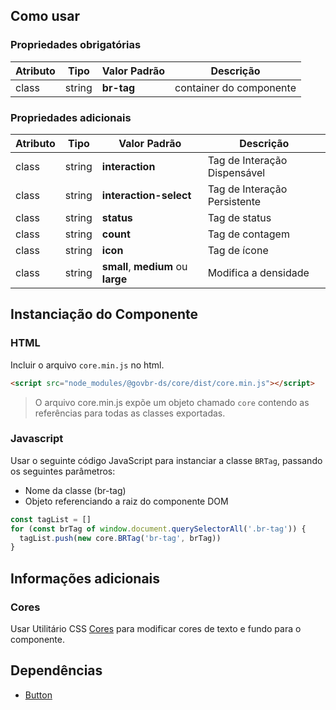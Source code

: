 [version]: # '8.1.5'

## Como usar

### Propriedades obrigatórias

| Atributo | Tipo   | Valor Padrão | Descrição               |
| -------- | ------ | ------------ | ----------------------- |
| class    | string | **br-tag**   | container do componente |

### Propriedades adicionais

| Atributo | Tipo   | Valor Padrão                       | Descrição                    |
| -------- | ------ | ---------------------------------- | ---------------------------- |
| class    | string | **interaction**                    | Tag de Interação Dispensável |
| class    | string | **interaction-select**             | Tag de Interação Persistente |
| class    | string | **status**                         | Tag de status                |
| class    | string | **count**                          | Tag de contagem              |
| class    | string | **icon**                           | Tag de ícone                 |
| class    | string | **small**, **medium** ou **large** | Modifica a densidade         |

## Instanciação do Componente

### HTML

Incluir o arquivo `core.min.js` no html.

```html
<script src="node_modules/@govbr-ds/core/dist/core.min.js"></script>
```

> O arquivo core.min.js expõe um objeto chamado `core` contendo as referências para todas as classes exportadas.

### Javascript

Usar o seguinte código JavaScript para instanciar a classe `BRTag`, passando os seguintes parâmetros:

-   Nome da classe (br-tag)
-   Objeto referenciando a raiz do componente DOM

```javascript
const tagList = []
for (const brTag of window.document.querySelectorAll('.br-tag')) {
  tagList.push(new core.BRTag('br-tag', brTag))
}
```

## Informações adicionais

### Cores

Usar Utilitário CSS [Cores](ds/utilities-css/cores) para modificar cores de texto e fundo para o componente.

## Dependências

-   [Button](/ds/components/button)
